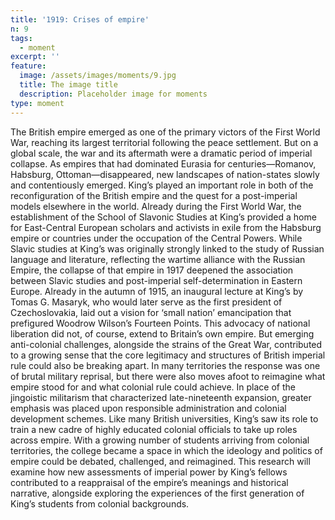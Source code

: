 ```yaml
---
title: '1919: Crises of empire'
n: 9
tags:
  - moment
excerpt: ''
feature:
  image: /assets/images/moments/9.jpg
  title: The image title
  description: Placeholder image for moments
type: moment
---
```


The British empire emerged as one of the primary victors of the First World War, reaching its largest territorial following the peace settlement.  But on a global scale, the war and its aftermath were a dramatic period of imperial collapse. As empires that had dominated Eurasia for centuries—Romanov, Habsburg, Ottoman—disappeared, new landscapes of nation-states slowly and contentiously emerged. King’s played an important role in both of the reconfiguration of the British empire and the quest for a post-imperial models elsewhere in the world. Already during the First World War, the establishment of the School of Slavonic Studies at King’s provided a home for East-Central European scholars and activists in exile from the Habsburg empire or countries under the occupation of the Central Powers.  While  Slavic studies at King’s was originally strongly linked to the study of Russian language and literature, reflecting the wartime alliance with the Russian Empire, the collapse of that empire in 1917 deepened the association between Slavic studies and post-imperial self-determination in Eastern Europe. Already in the autumn of 1915, an inaugural lecture at King’s by Tomas G. Masaryk, who would later serve as the first president of Czechoslovakia, laid out a vision for ‘small nation’ emancipation that prefigured Woodrow Wilson’s Fourteen Points.  This advocacy of national liberation did not, of course, extend to Britain’s own empire.  But emerging anti-colonial challenges, alongside the strains of the Great War, contributed to a growing sense that the core legitimacy and structures of British imperial rule could also be breaking apart. In many territories the response was one of brutal military reprisal, but there were also moves afoot to reimagine what empire stood for and what colonial rule could achieve. In place of the jingoistic militarism that characterized late-nineteenth expansion, greater emphasis was placed upon responsible administration and colonial development schemes. Like many British universities, King’s saw its role to train a new cadre of highly educated colonial officials to take up roles across empire. With a growing number of students arriving from colonial territories, the college became a space in which the ideology and politics of empire could be debated, challenged, and reimagined. This research will examine how new assessments of imperial power by King’s fellows contributed to a reappraisal of the empire’s meanings and historical narrative, alongside exploring the experiences of the first generation of King’s students from colonial backgrounds. 
